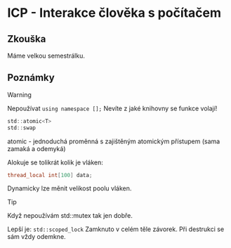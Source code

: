 # ICP - Interakce člověka s počítačem

## Zkouška
Máme velkou semestrálku.

## Poznámky

> [!warning] 
> Nepoužívat `using namespace [];`
> Nevíte z jaké knihovny se funkce volají!

```C
std::atomic<T>
std::swap
```

atomic - jednoduchá proměnná s zajištěným atomickým přístupem (sama zamaká a odemyká)

Alokuje se tolikrát kolik je vláken:
```C
thread_local int[100] data;
```

Dynamicky lze měnit velikost poolu vláken.

> [!tip] 
> Když nepoužívám std::mutex tak jen dobře.

Lepší je:
`std::scoped_lock`
Zamknuto v celém těle závorek. Při destrukci se sám vždy odemkne.

